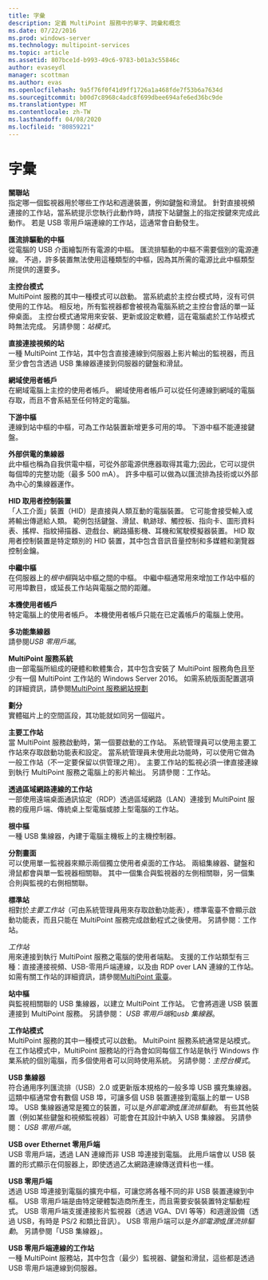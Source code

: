 ```yaml
---
title: 字彙
description: 定義 MultiPoint 服務中的單字、詞彙和概念
ms.date: 07/22/2016
ms.prod: windows-server
ms.technology: multipoint-services
ms.topic: article
ms.assetid: 807bce1d-b993-49c6-9783-b01a3c55846c
author: evaseydl
manager: scottman
ms.author: evas
ms.openlocfilehash: 9a5f76f0f41d9ff1726a1a468fde7f53b6a7634d
ms.sourcegitcommit: b00d7c8968c4adc8f699dbee694afe6ed36bc9de
ms.translationtype: MT
ms.contentlocale: zh-TW
ms.lasthandoff: 04/08/2020
ms.locfileid: "80859221"
---
```

# <a name="glossary"></a>字彙
**關聯站**  
指定哪一個監視器用於哪些工作站和週邊裝置，例如鍵盤和滑鼠。 針對直接視頻連接的工作站，當系統提示您執行此動作時，請按下站鍵盤上的指定按鍵來完成此動作。 若是 USB 零用戶端連線的工作站，這通常會自動發生。  
  
**匯流排驅動的中樞**  
從電腦的 USB 介面繪製所有電源的中樞。 匯流排驅動的中樞不需要個別的電源連線。 不過，許多裝置無法使用這種類型的中樞，因為其所需的電源比此中樞類型所提供的還要多。  
  
**主控台模式**  
MultiPoint 服務的其中一種模式可以啟動。 當系統處於主控台模式時，沒有可供使用的工作站。 相反地，所有監視器都會被視為電腦系統之主控台會話的單一延伸桌面。 主控台模式通常用來安裝、更新或設定軟體，這在電腦處於工作站模式時無法完成。 另請參閱：*站模式*。  
  
**直接連接視頻的站**  
一種 MultiPoint 工作站，其中包含直接連線到伺服器上影片輸出的監視器，而且至少會包含透過 USB 集線器連接到伺服器的鍵盤和滑鼠。  
  
**網域使用者帳戶**  
在網域電腦上主控的使用者帳戶。 網域使用者帳戶可以從任何連線到網域的電腦存取，而且不會系結至任何特定的電腦。  
  
**下游中樞**  
連線到站中樞的中樞，可為工作站裝置新增更多可用的埠。 下游中樞不能連接鍵盤。  
  
**外部供電的集線器**  
此中樞也稱為自我供電中樞，可從外部電源供應器取得其電力;因此，它可以提供每個埠的完整功能（最多 500 mA）。 許多中樞可以做為以匯流排為技術或以外部為中心的集線器運作。  
  
**HID 取用者控制裝置**  
「人工介面」裝置（HID）是直接與人類互動的電腦裝置。 它可能會接受輸入或將輸出傳遞給人類。 範例包括鍵盤、滑鼠、軌跡球、觸控板、指向卡、圖形資料表、搖桿、指紋掃描器、遊戲台、網路攝影機、耳機和駕駛模擬器裝置。 HID 取用者控制裝置是特定類別的 HID 裝置，其中包含音訊音量控制和多媒體和瀏覽器控制金鑰。  
  
**中繼中樞**  
在伺服器上的*根中樞*與站中樞之間的中樞。 中繼中樞通常用來增加工作站中樞的可用埠數目，或延長工作站與電腦之間的距離。  
  
**本機使用者帳戶**  
特定電腦上的使用者帳戶。 本機使用者帳戶只能在已定義帳戶的電腦上使用。  
  
**多功能集線器**  
請參閱*USB 零用戶端*。  
  
**MultiPoint 服務系統**  
由一部電腦所組成的硬體和軟體集合，其中包含安裝了 MultiPoint 服務角色且至少有一個 MultiPoint 工作站的 Windows Server 2016。 如需系統版面配置選項的詳細資訊，請參閱[MultiPoint 服務網站規劃](MultiPoint-services-Site-Planning.md)  
  
**劃分**  
實體磁片上的空間區段，其功能就如同另一個磁片。  
  
**主要工作站**  
當 MultiPoint 服務啟動時，第一個要啟動的工作站。 系統管理員可以使用主要工作站來存取啟動功能表和設定。 當系統管理員未使用此功能時，可以使用它做為一般工作站（不一定要保留以供管理之用）。 主要工作站的監視必須一律直接連線到執行 MultiPoint 服務之電腦上的影片輸出。 另請參閱：工作站。  
  
**透過區域網路連線的工作站**  
一部使用遠端桌面通訊協定（RDP）透過區域網路（LAN）連接到 MultiPoint 服務的瘦用戶端、傳統桌上型電腦或膝上型電腦的工作站。  
  
**根中樞**  
一種 USB 集線器，內建于電腦主機板上的主機控制器。  
  
**分割畫面**  
可以使用單一監視器來顯示兩個獨立使用者桌面的工作站。 兩組集線器、鍵盤和滑鼠都會與單一監視器相關聯。 其中一個集合與監視器的左側相關聯，另一個集合則與監視的右側相關聯。  
  
**標準站**  
相對於*主要工作站*（可由系統管理員用來存取啟動功能表），標準電臺不會顯示啟動功能表，而且只能在 MultiPoint 服務完成啟動程式之後使用。 另請參閱：工作站。  
  
*工作站*  
用來連接到執行 MultiPoint 服務之電腦的使用者端點。 支援的工作站類型有三種：直接連接視頻、USB-零用戶端連線，以及由 RDP over LAN 連線的工作站。 如需有關工作站的詳細資訊，請參閱[MultiPoint 電臺](MultiPoint-services-Stations.md)。  
  
**站中樞**  
與監視相關聯的 USB 集線器，以建立 MultiPoint 工作站。 它會將週邊 USB 裝置連接到 MultiPoint 服務。 另請參閱： *USB 零用戶端*和*usb 集線器*。  
  
**工作站模式**  
MultiPoint 服務的其中一種模式可以啟動。 MultiPoint 服務系統通常是站模式。 在工作站模式中，MultiPoint 服務站的行為會如同每個工作站是執行 Windows 作業系統的個別電腦，而多個使用者可以同時使用系統。 另請參閱：*主控台模式*。  
  
**USB 集線器**  
符合通用序列匯流排（USB）2.0 或更新版本規格的一般多埠 USB 擴充集線器。 這類中樞通常會有數個 USB 埠，可讓多個 USB 裝置連接到電腦上的單一 USB 埠。 USB 集線器通常是獨立的裝置，可以是*外部電源*或*匯流排驅動*。 有些其他裝置（例如某些鍵盤和視頻監視器）可能會在其設計中納入 USB 集線器。 另請參閱： *USB 零用戶端*。  
  
**USB over Ethernet 零用戶端**  
USB 零用戶端，透過 LAN 連線而非 USB 埠連接到電腦。 此用戶端會以 USB 裝置的形式顯示在伺服器上，即使透過乙太網路連線傳送資料也一樣。  
  
**USB 零用戶端**  
透過 USB 埠連接到電腦的擴充中樞，可讓您將各種不同的非 USB 裝置連線到中樞。 USB 零用戶端是由特定硬體製造商所產生，而且需要安裝裝置特定驅動程式。 USB 零用戶端支援連接影片監視器（透過 VGA、DVI 等等）和週邊設備（透過 USB，有時是 PS/2 和類比音訊）。 USB 零用戶端可以是*外部電源*或*匯流排驅動*。 另請參閱「USB 集線器」。  
  
**USB 零用戶端連線的工作站**  
一種 MultiPoint 服務站，其中包含（最少）監視器、鍵盤和滑鼠，這些都是透過 USB 零用戶端連線到伺服器。  
  

